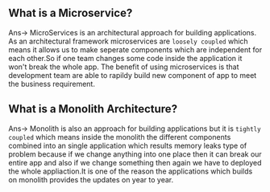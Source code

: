 
## What is a Microservice?

Ans-> MicroServices is an architectural approach for building applications. As an architectural framework microservices are `loosely coupled` which means it allows us to make seperate components which are independent for each other.So if one team changes some code inside the application it won't break the whole app. The benefit of using microservices is that development team are able to rapildy build new component of app to meet the business requirement.

## What is a Monolith Architecture? 

Ans-> Monolith is also an approach for building applications but it is `tightly coupled` which means inside the monolith the different components combined into an single application which results memory leaks type of problem because if we change anything into one place then it can break our entire app and also if we change something then again we have to deployed the whole appliaction.It is one of the reason the applications which builds on monolith provides the updates on year to year.